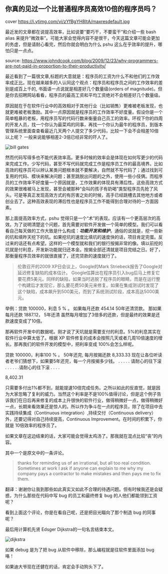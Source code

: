 你真的见过一个比普通程序员高效10倍的程序员吗？
---
cover https://i.ytimg.com/vi/zYfBgYH8ltA/maxresdefault.jpg

最近发的文章都在说提高效率，比如说要“要巧干，不要蛮干”和介绍一些 bash alias 来提升“微效率”。可能大家会觉得内容不是很干，今天这篇文章可能会更加的务虚，但是请耐心看完，然后你就会明白为什么 pshu 这么在乎效率的提升，哪怕只是一点点。
 
source: https://www.johndcook.com/blog/2009/12/23/why-programmers-are-not-paid-in-proportion-to-their-productivity/  

最近看到了一篇很文章,标题的大意就是：程序员的工资为什么不和他们的工作效率成正比。现在越来越多的人认同这个观点：程序员和程序员之间的工作效率的差别是成百上千的, 书面语一点说就是相差好几个数量级(orders of magnitude)。但是你去招聘网站看看，程序员的最高工资和平均工资绝对不会相差好几个数量级。

原因就在于在软件行业中的高效相对于其他行业（比如销售）更难被老板发现，也就更难被老板激励。其中一点原因就是程序员的工作效率不好度量。假设你是一个简单粗暴的老板，用程序员写的代码行数来衡量自己员工的效率。环视下你的四周的开发人员，找一个你认为最菜鸡的同事，再找一个你认为最牛的程序员，到版本管理系统里面查查看最近几天两个人提交了多少代码，比较一下会不会相差10倍以上呢？ 一般来说能够相差2-3倍已经非常的吓人了。

![bill gates](http://cdn2.51ulong.com/18-9-28/41682812.jpg)

然而代码写得多也不能代表效率高。更多时候的效率会是体现在如何写更少的代码来完成工作。少写代码，甚至不写代码就完成工作是程序员工作的最高境界。比如高效的程序员可以辨认某类问题根本就不要解决，自然就不写代码了；通过找到可复用的代码、模块来解决问题；甚至跳脱出问题的之外，使用一些小伎俩。而程序员的工作效率不好度量一个原因就是，工作效果的体现具有滞后性。这些高效方式的效果很难被马上发现，甚至会被那种“会叫的孩子有奶喝”类型程序员先抢了风头。可是等真正发现高效方式的有厉害之处的时候，高手已经跳槽去其他地方或者创业去了。这种高效表现的滞后性也是程序员工作不能得到合理对待的一方面因素。

那上面提高效率方式，pshu 觉得只是一个“术”的表现。应该有一个更高层次的高效。为了说明清楚这个问题，首先需要对软件开发做一个简单的模型。我们可以看看自己每天做的工作大致是什么构成：***功能开发和维护***。通俗的说就是，挖一些新的坑和填昨天挖下的坑。如果挖坑的速度比填坑的速度快的话，项目肯定完蛋。反过来的话还有点希望。这样的一个模型就和我们的银行按揭非常的像。填以前挖的坑就是付利息，开发新功能就归还本金。按揭全部还清就是项目完结之日。好了，那衡量程序员效率的就很直接了，还完贷款的速度就行了。


 >伦敦召开的2009 XP日会议上，Google的Mark Striebeck报告了Google对延迟修复缺陷的成本估计。
>Google估算出在程序员引入bug后马上修复它要花费5美元。同样的缺陷，如果当时逃脱了程序员的眼睛，而是在运行整个构建后才发现它，那么要花费50美元来修复。如果在集成测试时发现了这个缺陷，成本飙升到500美元，而到了系统测试阶段，成本高达5000美元。


举例：贷款 100000，利息 5 % 。
如果每月还款 454.14 50年还清贷款。
那如果每月还款 1887.12， 5年还清
虽然每月增加了3倍多的还款，但是最终的效果是还款速度变成了10倍。

那再软件开发中的数据呢。刚才说了天坑就是需要支付的利息。5%的利息其实在软件行业中算太低了。根据 XP 软件修复的成本会按照几天或者几周10倍速度的增长。那再我们的软件开发的模型中，把利率变成 100%会怎么样呢。

贷款 100000，利率100 % 。
50年还完, 每月按揭还款 8,333.33
现在让各位听读者老爷们猜想下，如果要5年还完，每一个月按揭多少钱。
.
.
.
.
.
请耐心的往下滚
.
.
.
.
.
.请耐心的往下滚
.
.
.
.

8,402.31

只需要多付出1%都不到，就能提速10倍完成任务。之所以如此的反直觉，就是因为大家忽略了复利的威力。当然这个利率是不是100%值得讨论，但是这个例子告诉我们在日后再来修复的成本上升很快的软件行业，做得稍微好一点，做得稍微好一点，长期来看效果还是惊人的。所以作为争斗在一点的程序员，除了在项目中去实践持续集成（Continuous integration）,持续交付（Continuous delivery）外，还要记得对自己持续提高，Continuous Improvement。在时间的积累下，你就是 10倍效率的程序员了。


如果文章在这边结束的话，大家可能会觉得太鸡汤了。那我就在混点比较“丧”的内容。

其中一个是原文中的一条评论。

> thanks for reminding us of an irrational, but all too real condition. Sometimes at work I ask if anyone can explain to me why my company pays a contractor to make mistakes and then pays me to fix them.  

翻译：谢谢你让我到那些如此真实又如此不合理的待遇问题。但有时候我还是会疑惑，为什么那些在代码中写 bug 的员工和最终修复 bug 的人他们都能领到工资呢？

看到上面这个评论，你是在看自己呢，还是把目光瞄向了那个制造 bug 的同事呢？

最后用计算机先贤 Edsger Dijkstra的一句名言结束本文。

![dijkstra](http://cdn2.51ulong.com/18-11-3/62865378.jpg)

如果 debug 是为了把 bug 从软件中移除，那么编程就是往软件里面添加 bug 咯！

如果迪大爷现在还健在的话，肯定会手动狗头下了。


<!--stackedit_data:
eyJoaXN0b3J5IjpbNzAzMDkxMzAxLDI3NDY0OTczMCwxNTg1Mj
Q3MzI2LDEwNDk0MDQzMDIsMTg2MjI1OTcxNiwtODU5MzgwNTAw
LDYzMTY4ODg0MiwxNTk5Njk2Nzk5LDg3ODcxNDk0OSwxNzQwND
QxOTkwLC01OTUxMzY3NTEsMTEyMTAxNDAxNSwtNjc5NTI5MTMw
LC0xNTgxODU2NTMwLDE3NDk2NTg4MzMsMTMxMDcwODgzMiwtMT
Y4NzM1NDgwLDEwMzk4MjcwMTcsMzkzMTI2MzExLC0xNjI0MzI0
MDM1XX0=
-->